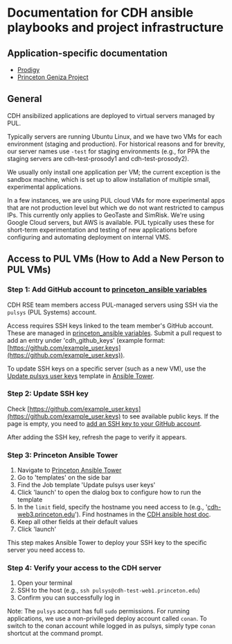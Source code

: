 # Documentation for CDH ansible playbooks and project infrastructure

## Application-specific documentation

- [Prodigy](applications/prodigy.md)
- [Princeton Geniza Project](applications/geniza.md)

## General

CDH ansibilized applications are deployed to virtual servers managed by PUL.

Typically servers are running Ubuntu Linux, and we have two VMs for each environment (staging and production). For historical reasons and for brevity, our server names use `-test` for staging environments (e.g., for PPA the staging servers are cdh-test-prosody1 and cdh-test-prosody2).

We usually only install one application per VM; the current exception is the sandbox machine, which is set up to allow installation of multiple small, experimental applications.

In a few instances, we are using PUL cloud VMs for more experimental apps that are not production level but which we do not want restricted to campus IPs. This currently only applies to GeoTaste and SimRisk. We're using Google Cloud servers, but AWS is available. PUL typically uses these for short-term experimentation and testing of new applications before configuring and automating deployment on internal VMS.

## Access to PUL VMs (How to Add a New Person to PUL VMs)

### Step 1: Add GitHub account to [princeton_ansible variables](https://github.com/pulibrary/princeton_ansible/blob/main/group_vars/all/vars.yml#L115)

CDH RSE team members access PUL-managed servers using SSH via the `pulsys` (PUL Systems) account.

Access requires SSH keys linked to the team member's GitHub account. These are managed in [princeton_ansible variables](https://github.com/pulibrary/princeton_ansible/blob/main/group_vars/all/vars.yml#L115). Submit a pull request to add an entry under 'cdh_github_keys' (example format: [https://github.com/example_user.keys](https://github.com/example_user.keys)).

To update SSH keys on a specific server (such as a new VM), use the [Update pulsys user keys](https://ansible-tower.princeton.edu/#/templates/job_template/17/details) template in [Ansible Tower](https://ansible-tower.princeton.edu/).

### Step 2: Update SSH key

Check [https://github.com/example_user.keys](https://github.com/example_user.keys) to see available public keys. If the page is empty, you need to [add an SSH key to your GitHub account](https://docs.github.com/en/authentication/connecting-to-github-with-ssh/generating-a-new-ssh-key-and-adding-it-to-the-ssh-agent).

After adding the SSH key, refresh the page to verify it appears.

### Step 3: Princeton Ansible Tower

1. Navigate to [Princeton Ansible Tower](https://ansible-tower.princeton.edu/#/home)
2. Go to 'templates' on the side bar
3. Find the Job template 'Update pulsys user keys'
4. Click 'launch' to open the dialog box to configure how to run the template
5. In the `limit` field, specify the hostname you need access to (e.g., '[cdh-web3.princeton.edu](http://cdh-web3.princeton.edu/)'). Find hostnames in the [CDH ansible host doc](https://github.com/Princeton-CDH/cdh-ansible/blob/main/inventory/all_hosts).
6. Keep all other fields at their default values
7. Click 'launch'

This step makes Ansible Tower to deploy your SSH key to the specific server you need access to. 

### Step 4: Verify your access to the CDH server

1. Open your terminal
2. SSH to the host (e.g., `ssh pulsys@cdh-test-web1.princeton.edu`)
3. Confirm you can successfully log in

Note: The `pulsys` account has full `sudo` permissions. For running applications, we use a non-privileged deploy account called `conan`. To switch to the conan account while logged in as pulsys, simply type `conan` shortcut at the command prompt.